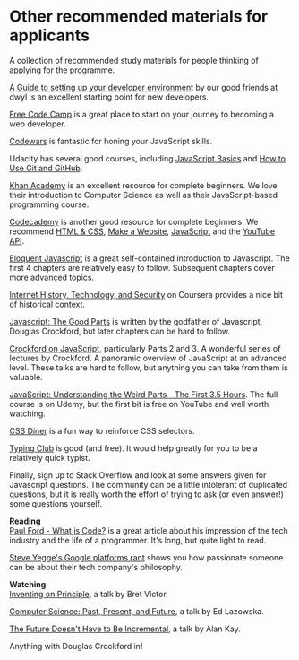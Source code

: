 # Other recommended materials for applicants

A collection of recommended study materials for people thinking of applying for the programme.

[A Guide to setting up your developer environment](https://github.com/dwyl/dev-setup) by our good friends at dwyl is an excellent starting point for new developers.

[Free Code Camp](http://www.freecodecamp.com/) is a great place to start on your journey to becoming a web developer.

[Codewars](http://www.codewars.com/?language=javascript) is fantastic for honing your JavaScript skills.

Udacity has several good courses, including [JavaScript Basics](https://www.udacity.com/course/javascript-basics--ud804) and [How to Use Git and GitHub](https://www.udacity.com/course/how-to-use-git-and-github--ud775).

[Khan Academy](https://www.khanacademy.org/computing) is an excellent resource for complete beginners. We love their introduction to Computer Science as well as their JavaScript-based programming course.

[Codecademy](https://www.codecademy.com/) is another good resource for complete beginners. We recommend [HTML & CSS](https://www.codecademy.com/learn/web), [Make a Website](https://www.codecademy.com/en/skills/make-a-website), [JavaScript](https://www.codecademy.com/learn/javascript) and the [YouTube API](https://www.codecademy.com/en/tracks/youtube).

[Eloquent Javascript](http://eloquentjavascript.net/) is a great self-contained introduction to Javascript. The first 4 chapters are relatively easy to follow. Subsequent chapters cover more advanced topics.

[Internet History, Technology, and Security](https://www.coursera.org/learn/internet-history) on Coursera provides a nice bit of historical context.

[Javascript: The Good Parts](http://bdcampbell.net/javascript/book/javascript_the_good_parts.pdf) is written by the godfather of Javascript, Douglas Crockford, but later chapters can be hard to follow.

[Crockford on JavaScript](https://www.youtube.com/watch?v=JxAXlJEmNMg&list=PL7664379246A246CB), particularly Parts 2 and 3. A wonderful series of lectures by Crockford. A panoramic overview of JavaScript at an advanced level. These talks are hard to follow, but anything you can take from them is valuable.

[JavaScript: Understanding the Weird Parts - The First 3.5 Hours](https://youtu.be/Bv_5Zv5c-Ts). The full course is on Udemy, but the first bit is free on YouTube and well worth watching.

[CSS Diner](http://flukeout.github.io/) is a fun way to reinforce CSS selectors.

[Typing Club](https://www.typingclub.com/) is good (and free). It would help greatly for you to be a relatively quick typist. 

Finally, sign up to Stack Overflow and look at some answers given for Javascript questions. The community can be a little intolerant of duplicated questions, but it is really worth the effort of trying to ask (or even answer!) some questions yourself.

**Reading**  
[Paul Ford - What is Code?](http://www.bloomberg.com/graphics/2015-paul-ford-what-is-code/) is a great article about his impression of the tech industry and the life of a programmer. It's long, but quite light to read.

[Steve Yegge's Google platforms rant](https://plus.google.com/+RipRowan/posts/eVeouesvaVX) shows you how passionate someone can be about their tech company's philosophy.

**Watching**  
[Inventing on Principle](https://vimeo.com/36579366), a talk by Bret Victor.

[Computer Science: Past, Present, and Future](https://www.youtube.com/watch?v=5Tk09c0FQ3M&feature=youtu.be), a talk by Ed Lazowska.

[The Future Doesn't Have to Be Incremental](https://www.youtube.com/watch?v=gTAghAJcO1o&feature=youtu.be), a talk by Alan Kay.

Anything with Douglas Crockford in!
